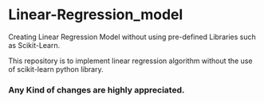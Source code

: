 # Linear-Regression_model
Creating Linear Regression Model without using pre-defined Libraries such as Scikit-Learn.

This repository is to implement linear regression algorithm without the use of scikit-learn python library.

### Any Kind of changes are highly appreciated.
